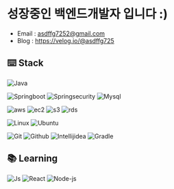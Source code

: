 # 성장중인 백엔드개발자 입니다 :)

* Email : asdffg7252@gmail.com
* Blog : https://velog.io/@asdffg725

## ⌨️ Stack
![Java](https://img.shields.io/badge/Java-007396?style=for-the-badge&logo=Java&logoColor=white) 

![Springboot](https://img.shields.io/badge/springboot-6DB33F?style=for-the-badge&logo=springboot&logoColor=white) ![Springsecurity](https://img.shields.io/badge/springsecurity-6DB33F?style=for-the-badge&logo=springsecurity&logoColor=white) ![Mysql](https://img.shields.io/badge/mysql-4479A1?style=for-the-badge&logo=mysql&logoColor=white)

![aws](https://img.shields.io/badge/AWS-232F3E?style=for-the-badge&logo=AmazonAWS&logoColor=FF9900) ![ec2](https://img.shields.io/badge/EC2-FF9900?style=for-the-badge&logo=AmazonEC2&logoColor=black) ![s3](https://img.shields.io/badge/S3-569A31?style=for-the-badge&logo=AmazonS3&logoColor=black) ![rds](https://img.shields.io/badge/RDS-0078D2?style=for-the-badge&logo=AmazonRDS&logoColor=black)

![Linux](https://img.shields.io/badge/linux-FCC624?style=for-the-badge&logo=linux&logoColor=white) ![Ubuntu](https://img.shields.io/badge/ubuntu-E95420?style=for-the-badge&logo=ubuntu&logoColor=white)

![Git](https://img.shields.io/badge/git-F05032?style=for-the-badge&logo=git&logoColor=white) ![Github](https://img.shields.io/badge/github-181717?style=for-the-badge&logo=github&logoColor=white) ![Intellijidea](https://img.shields.io/badge/intellijidea-000000?style=for-the-badge&logo=intellijidea&logoColor=white) ![Gradle](https://img.shields.io/badge/gradle-02303A?style=for-the-badge&logo=gradle&logoColor=white)

## 📚 Learning
![Js](https://img.shields.io/badge/JavaScript-F7DF1E?style=for-the-badge&logo=JavaScript&logoColor=black) ![React](https://img.shields.io/badge/React-61DAFB?style=for-the-badge&logo=React&logoColor=black) ![Node-js](https://img.shields.io/badge/Node%20Js-339933?style=for-the-badge&logo=Node.Js&logoColor=black)

<!--
**dooyong2/dooyong2** is a ✨ _special_ ✨ repository because its `README.md` (this file) appears on your GitHub profile.

Here are some ideas to get you started:

- 🔭 I’m currently working on ...
- 🌱 I’m currently learning ...
- 👯 I’m looking to collaborate on ...
- 🤔 I’m looking for help with ...
- 💬 Ask me about ...
- 📫 How to reach me: ...
- 😄 Pronouns: ...
- ⚡ Fun fact: ...
-->
